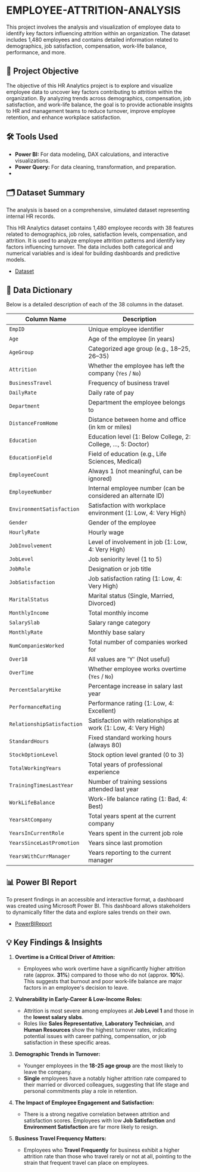 # EMPLOYEE-ATTRITION-ANALYSIS
This project involves the analysis and visualization of employee data to identify key factors influencing attrition within an organization. The dataset includes 1,480 employees and contains detailed information related to demographics, job satisfaction, compensation, work-life balance, performance, and more.
## 🎯 Project Objective

The objective of this HR Analytics project is to explore and visualize employee data to uncover key factors contributing to attrition within the organization. By analyzing trends across demographics, compensation, job satisfaction, and work-life balance, the goal is to provide actionable insights to HR and management teams to reduce turnover, improve employee retention, and enhance workplace satisfaction.

## 🛠️ Tools Used
*   **Power BI:** For data modeling, DAX calculations, and interactive visualizations.
*   **Power Query:** For data cleaning, transformation, and preparation.
*   
## 🗂️ Dataset Summary

The analysis is based on a comprehensive, simulated dataset representing internal HR records.

This HR Analytics dataset contains 1,480 employee records with 38 features related to demographics, job roles, satisfaction levels, compensation, and attrition.
It is used to analyze employee attrition patterns and identify key factors influencing turnover.
The data includes both categorical and numerical variables and is ideal for building dashboards and predictive models.

- <a href="https://github.com/NITHISH261426/EMPLOYEE-ATTRITION-ANALYSIS/blob/main/HR_Analytics.csv">Dataset</a>

## 📖 Data Dictionary

Below is a detailed description of each of the 38 columns in the dataset.



| Column Name                | Description                                                    |
| -------------------------- | -------------------------------------------------------------- |
| `EmpID`                    | Unique employee identifier                                     |
| `Age`                      | Age of the employee (in years)                                 |
| `AgeGroup`                 | Categorized age group (e.g., 18–25, 26–35)                     |
| `Attrition`                | Whether the employee has left the company (`Yes` / `No`)       |
| `BusinessTravel`           | Frequency of business travel                                   |
| `DailyRate`                | Daily rate of pay                                              |
| `Department`               | Department the employee belongs to                             |
| `DistanceFromHome`         | Distance between home and office (in km or miles)              |
| `Education`                | Education level (1: Below College, 2: College, ..., 5: Doctor) |
| `EducationField`           | Field of education (e.g., Life Sciences, Medical)              |
| `EmployeeCount`            | Always 1 (not meaningful, can be ignored)                      |
| `EmployeeNumber`           | Internal employee number (can be considered an alternate ID)   |
| `EnvironmentSatisfaction`  | Satisfaction with workplace environment (1: Low, 4: Very High) |
| `Gender`                   | Gender of the employee                                         |
| `HourlyRate`               | Hourly wage                                                    |
| `JobInvolvement`           | Level of involvement in job (1: Low, 4: Very High)             |
| `JobLevel`                 | Job seniority level (1 to 5)                                   |
| `JobRole`                  | Designation or job title                                       |
| `JobSatisfaction`          | Job satisfaction rating (1: Low, 4: Very High)                 |
| `MaritalStatus`            | Marital status (Single, Married, Divorced)                     |
| `MonthlyIncome`            | Total monthly income                                           |
| `SalarySlab`               | Salary range category                                          |
| `MonthlyRate`              | Monthly base salary                                            |
| `NumCompaniesWorked`       | Total number of companies worked for                           |
| `Over18`                   | All values are 'Y' (Not useful)                                |
| `OverTime`                 | Whether employee works overtime (`Yes` / `No`)                 |
| `PercentSalaryHike`        | Percentage increase in salary last year                        |
| `PerformanceRating`        | Performance rating (1: Low, 4: Excellent)                      |
| `RelationshipSatisfaction` | Satisfaction with relationships at work (1: Low, 4: Very High) |
| `StandardHours`            | Fixed standard working hours (always 80)                       |
| `StockOptionLevel`         | Stock option level granted (0 to 3)                            |
| `TotalWorkingYears`        | Total years of professional experience                         |
| `TrainingTimesLastYear`    | Number of training sessions attended last year                 |
| `WorkLifeBalance`          | Work-life balance rating (1: Bad, 4: Best)                     |
| `YearsAtCompany`           | Total years spent at the current company                       |
| `YearsInCurrentRole`       | Years spent in the current job role                            |
| `YearsSinceLastPromotion`  | Years since last promotion                                     |
| `YearsWithCurrManager`     | Years reporting to the current manager                         |

## 📊 Power BI Report

To present findings in an accessible and interactive format, a dashboard was created using Microsoft Power BI. This dashboard allows stakeholders to dynamically filter the data and explore sales trends on their own.

- <a href="https://github.com/NITHISH261426/EMPLOYEE-ATTRITION-ANALYSIS/blob/main/HR_Analytics_PowerBI.pbix">PowerBIReport</a>

## 💡 Key Findings & Insights

1.  **Overtime is a Critical Driver of Attrition:**
    *   Employees who work overtime have a significantly higher attrition rate (approx. **31%**) compared to those who do not (approx. **10%**). This suggests that burnout and poor work-life balance are major factors in an employee's decision to leave.

2.  **Vulnerability in Early-Career & Low-Income Roles:**
    *   Attrition is most severe among employees at **Job Level 1** and those in the **lowest salary slabs**.
    *   Roles like **Sales Representative**, **Laboratory Technician**, and **Human Resources** show the highest turnover rates, indicating potential issues with career pathing, compensation, or job satisfaction in these specific areas.

3.  **Demographic Trends in Turnover:**
    *   Younger employees in the **18-25 age group** are the most likely to leave the company.
    *   **Single** employees have a notably higher attrition rate compared to their married or divorced colleagues, suggesting that life stage and personal commitments play a role in retention.

4.  **The Impact of Employee Engagement and Satisfaction:**
    *   There is a strong negative correlation between attrition and satisfaction scores. Employees with low **Job Satisfaction** and **Environment Satisfaction** are far more likely to resign.

5.  **Business Travel Frequency Matters:**
    *   Employees who **Travel Frequently** for business exhibit a higher attrition rate than those who travel rarely or not at all, pointing to the strain that frequent travel can place on employees.

